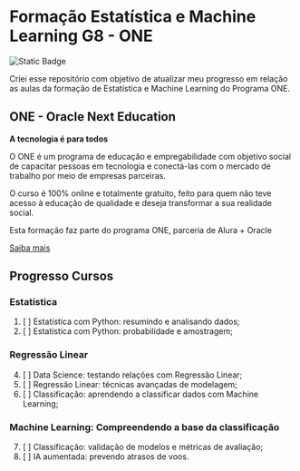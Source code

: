 # Formação Estatística e Machine Learning G8 - ONE
![Static Badge](https://img.shields.io/badge/status-em_desenvolvimento-blue)

Criei esse repositório com objetivo de atualizar meu progresso em relação as aulas da formação de Estatística e Machine Learning do Programa ONE.

## ONE - Oracle Next Education

**A tecnologia é para todos**

O ONE é um programa de educação e empregabilidade com objetivo social de capacitar pessoas em tecnologia e conectá-las com o mercado de trabalho por meio de empresas parceiras.

O curso é 100% online e totalmente gratuito, feito para quem não teve acesso à educação de qualidade e deseja transformar a sua realidade social.

Esta formação faz parte do programa ONE, parceria de Alura + Oracle

[Saiba mais](https://www.oracle.com/br/education/oracle-next-education/)

## Progresso Cursos

### Estatística
1. [ ] Estatística com Python: resumindo e analisando dados;
2. [ ] Estatística com Python: probabilidade e amostragem;
### Regressão Linear
4. [ ] Data Science: testando relações com Regressão Linear;
5. [ ] Regressão Linear: técnicas avançadas de modelagem;
6. [ ] Classificação: aprendendo a classificar dados com Machine Learning;
### Machine Learning: Compreendendo a base da classificação
7. [ ] Classificação: validação de modelos e métricas de avaliação;
8. [ ] IA aumentada: prevendo atrasos de voos.
